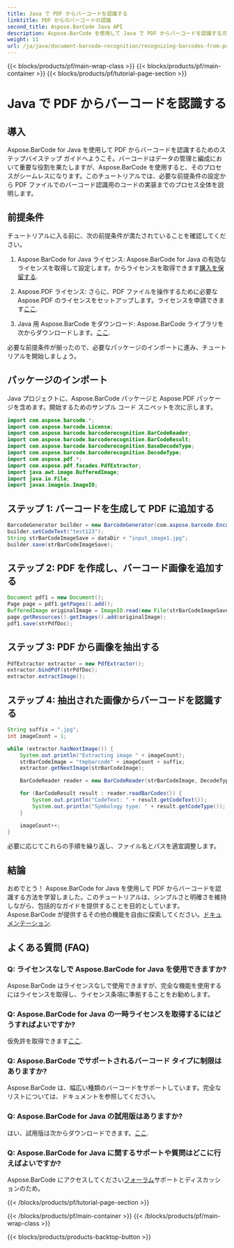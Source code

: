 ```yaml
---
title: Java で PDF からバーコードを認識する
linktitle: PDF からのバーコードの認識
second_title: Aspose.BarCode Java API
description: Aspose.BarCode を使用して Java で PDF からバーコードを認識する方法を学びます。コード例を含むステップバイステップのガイド。データ管理の効率を高めます!
weight: 11
url: /ja/java/document-barcode-recognition/recognizing-barcodes-from-pdf/
---
```


{{< blocks/products/pf/main-wrap-class >}}
{{< blocks/products/pf/main-container >}}
{{< blocks/products/pf/tutorial-page-section >}}

# Java で PDF からバーコードを認識する


## 導入

Aspose.BarCode for Java を使用して PDF からバーコードを認識するためのステップバイステップ ガイドへようこそ。バーコードはデータの管理と編成において重要な役割を果たしますが、Aspose.BarCode を使用すると、そのプロセスがシームレスになります。このチュートリアルでは、必要な前提条件の設定から PDF ファイルでのバーコード認識用のコードの実装までのプロセス全体を説明します。

## 前提条件

チュートリアルに入る前に、次の前提条件が満たされていることを確認してください。

1.  Aspose.BarCode for Java ライセンス: Aspose.BarCode for Java の有効なライセンスを取得して設定します。からライセンスを取得できます[購入を保留する](https://purchase.aspose.com/buy).

2. Aspose.PDF ライセンス: さらに、PDF ファイルを操作するために必要な Aspose.PDF のライセンスをセットアップします。ライセンスを申請できます[ここ](https://purchase.aspose.com/temporary-license/).

3. Java 用 Aspose.BarCode をダウンロード: Aspose.BarCode ライブラリを次からダウンロードします。[ここ](https://releases.aspose.com/barcode/java/).

必要な前提条件が揃ったので、必要なパッケージのインポートに進み、チュートリアルを開始しましょう。

## パッケージのインポート

Java プロジェクトに、Aspose.BarCode パッケージと Aspose.PDF パッケージを含めます。開始するためのサンプル コード スニペットを次に示します。

```java
import com.aspose.barcode.*;
import com.aspose.barcode.License;
import com.aspose.barcode.barcoderecognition.BarCodeReader;
import com.aspose.barcode.barcoderecognition.BarCodeResult;
import com.aspose.barcode.barcoderecognition.BaseDecodeType;
import com.aspose.barcode.barcoderecognition.DecodeType;
import com.aspose.pdf.*;
import com.aspose.pdf.facades.PdfExtractor;
import java.awt.image.BufferedImage;
import java.io.File;
import javax.imageio.ImageIO;
```

## ステップ 1: バーコードを生成して PDF に追加する

```java
BarcodeGenerator builder = new BarcodeGenerator(com.aspose.barcode.EncodeTypes.CODE_39_STANDARD);
builder.setCodeText("test123");
String strBarCodeImageSave = dataDir + "input_image1.jpg";
builder.save(strBarCodeImageSave);
```

## ステップ 2: PDF を作成し、バーコード画像を追加する

```java
Document pdf1 = new Document();
Page page = pdf1.getPages().add();
BufferedImage originalImage = ImageIO.read(new File(strBarCodeImageSave));
page.getResources().getImages().add(originalImage);
pdf1.save(strPdfDoc);
```

## ステップ 3: PDF から画像を抽出する

```java
PdfExtractor extractor = new PdfExtractor();
extractor.bindPdf(strPdfDoc);
extractor.extractImage();
```

## ステップ 4: 抽出された画像からバーコードを認識する

```java
String suffix = ".jpg";
int imageCount = 1;

while (extractor.hasNextImage()) {
    System.out.println("Extracting image " + imageCount);
    strBarCodeImage = "tmpbarcode" + imageCount + suffix;
    extractor.getNextImage(strBarCodeImage);

    BarCodeReader reader = new BarCodeReader(strBarCodeImage, DecodeType.CODE_39_EXTENDED);

    for (BarCodeResult result : reader.readBarCodes()) {
        System.out.println("CodeText: " + result.getCodeText());
        System.out.println("Symbology type: " + result.getCodeType());
    }

    imageCount++;
}
```

必要に応じてこれらの手順を繰り返し、ファイル名とパスを適宜調整します。

## 結論

おめでとう！ Aspose.BarCode for Java を使用して PDF からバーコードを認識する方法を学習しました。このチュートリアルは、シンプルさと明確さを維持しながら、包括的なガイドを提供することを目的としています。 Aspose.BarCode が提供するその他の機能を自由に探索してください。[ドキュメンテーション](https://reference.aspose.com/barcode/java/).

## よくある質問 (FAQ)

### Q: ライセンスなしで Aspose.BarCode for Java を使用できますか?
Aspose.BarCode はライセンスなしで使用できますが、完全な機能を使用するにはライセンスを取得し、ライセンス条項に準拠することをお勧めします。

### Q: Aspose.BarCode for Java の一時ライセンスを取得するにはどうすればよいですか?
仮免許を取得できます[ここ](https://purchase.aspose.com/temporary-license/).

### Q: Aspose.BarCode でサポートされるバーコード タイプに制限はありますか?
Aspose.BarCode は、幅広い種類のバーコードをサポートしています。完全なリストについては、ドキュメントを参照してください。

### Q: Aspose.BarCode for Java の試用版はありますか?
はい、試用版は次からダウンロードできます。[ここ](https://releases.aspose.com/).

### Q: Aspose.BarCode for Java に関するサポートや質問はどこに行えばよいですか?
 Aspose.BarCode にアクセスしてください[フォーラム](https://forum.aspose.com/c/barcode/13)サポートとディスカッションのため。

{{< /blocks/products/pf/tutorial-page-section >}}

{{< /blocks/products/pf/main-container >}}
{{< /blocks/products/pf/main-wrap-class >}}

{{< blocks/products/products-backtop-button >}}
